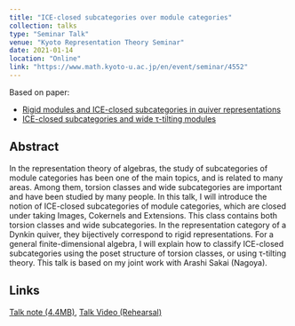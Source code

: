 ```yaml
---
title: "ICE-closed subcategories over module categories"
collection: talks
type: "Seminar Talk"
venue: "Kyoto Representation Theory Seminar"
date: 2021-01-14
location: "Online"
link: "https://www.math.kyoto-u.ac.jp/en/event/seminar/4552"
---
```


Based on paper:
- [Rigid modules and ICE-closed subcategories in quiver representations](/papers/rigidICE/)
- [ICE-closed subcategories and wide &tau;-tilting modules](/papers/ice/)

## Abstract
In the representation theory of algebras, the study of subcategories of module categories has been one of the main topics, and is related to many areas. Among them, torsion classes and wide subcategories are important and have been studied by many people. In this talk, I will introduce the notion of ICE-closed subcategories of module categories, which are closed under taking Images, Cokernels and Extensions. This class contains both torsion classes and wide
subcategories. In the representation category of a Dynkin quiver, they bijectively correspond to rigid representations. For a general finite-dimensional algebra, I will explain how to classify ICE-closed subcategories using the poset structure of torsion classes, or using &tau;-tilting theory. This talk is based on my joint work with Arashi Sakai (Nagoya).

## Links

[Talk note (4.4MB)](/files/2021-01-14.pdf),
[Talk Video (Rehearsal)](https://www.youtube.com/watch?v=Hvr4Yjj_HMM)
